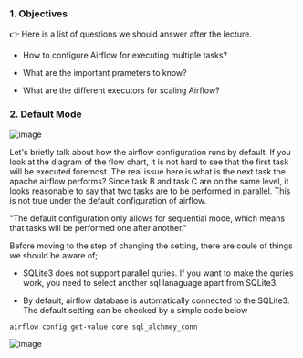 ### 1. Objectives 

:point_right: Here is a list of questions we should answer after the lecture. 

- How to configure Airflow for executing multiple tasks?

- What are the important prameters to know?

- What are the different executors for scaling Airflow?


### 2. Default Mode 


![image](https://user-images.githubusercontent.com/53164959/109650883-312e4880-7ba1-11eb-8452-5aa0795313a1.png)

Let's briefly talk about how the airflow configuration runs by default. If you look at the diagram of the flow chart, it is not hard to see that the first task will be executed foremost. The real issue here is what is the next task the apache airflow performs? Since task B and task C are on the same level, it looks reasonable to say that two tasks are to be performed in parallel.  This is not true under the default configuration of airflow. 

"The default configuration only allows for sequential mode, which means that tasks will be performed one after another."

Before moving to the step of changing the setting, there are coule of things we should be aware of; 

- SQLite3 does not support parallel quries. If you want to make the quries work, you need to select another sql lanaguage apart from SQLite3. 

- By default, airflow database is automatically connected to the SQLite3. The default setting can be checked by a simple code below

 ```linux
 airflow config get-value core sql_alchmey_conn
 
 ```
 
 ![image](https://user-images.githubusercontent.com/53164959/109653279-2de88c00-7ba4-11eb-943f-a6311afe706a.png)

 
 





